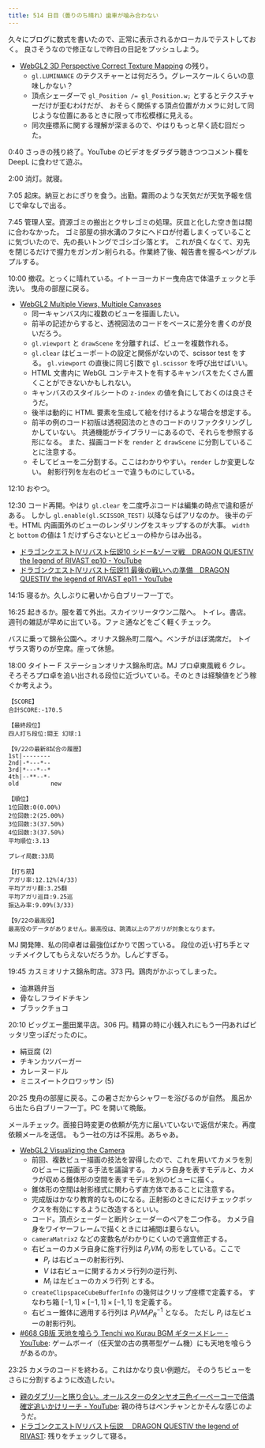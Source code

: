 ```yaml
---
title: 514 日目（曇りのち晴れ）歯車が噛み合わない
---
```


久々にブログに数式を書いたので、正常に表示されるかローカルでテストしておく。
良さそうなので修正なしで昨日の日記をプッシュしよう。

* [WebGL2 3D Perspective Correct Texture Mapping](https://webgl2fundamentals.org/webgl/lessons/webgl-3d-perspective-correct-texturemapping.html)
  の残り。
  * `gl.LUMINANCE` のテクスチャーとは何だろう。グレースケールくらいの意味しかない？
  * 頂点シェーダーで `gl_Position /= gl_Position.w;` とするとテクスチャーだけが歪むわけだが、
    おそらく関係する頂点位置がカメラに対して同じような位置にあるときに限って市松模様に見える。
  * 同次座標系に関する理解が深まるので、やはりもっと早く読む回だった。

0:40 さっきの残り終了。YouTube のビデオをダラダラ聴きつつコメント欄を DeepL に食わせて遊ぶ。

2:00 消灯。就寝。

7:05 起床。納豆とおにぎりを食う。出勤。霧雨のような天気だが天気予報を信じで傘なしで出る。

7:45 管理人室。資源ゴミの搬出とクサレゴミの処理。灰皿と化した空き缶は間に合わなかった。
ゴミ部屋の排水溝のフタにヘドロが付着しまくっていることに気づいたので、先の長いトングでゴシゴシ落とす。
これが良くなくて、刃先を閉じるだけで握力をガンガン削られる。作業終了後、報告書を握るペンがプルプルする。

10:00 撤収。とっくに晴れている。イトーヨーカドー曳舟店で体温チェックと手洗い。
曳舟の部屋に戻る。

* [WebGL2 Multiple Views, Multiple Canvases](https://webgl2fundamentals.org/webgl/lessons/webgl-multiple-views.html)
  * 同一キャンバス内に複数のビューを描画したい。
  * 前半の記述からすると、透視図法のコードをベースに差分を書くのが良いだろう。
  * `gl.viewport` と `drawScene` を分離すれば、ビューを複数作れる。
  * `gl.clear` はビューポートの設定と関係がないので、scissor test をする。
    `gl.viewport` の直後に同じ引数で `gl.scissor` を呼び出せばいい。
  * HTML 文書内に WebGL コンテキストを有するキャンバスをたくさん置くことができないかもしれない。
  * キャンバスのスタイルシートの `z-index` の値を負にしておくのは良さそうだ。
  * 後半は動的に HTML 要素を生成して絵を付けるような場合を想定する。
  * 前半の例のコード初版は透視図法のときのコードのリファクタリングしかしていない。
    共通機能がライブラリーにあるので、それらを参照する形になる。
    また、描画コードを `render` と `drawScene` に分割していることに注意する。
  * そしてビューを二分割する。ここはわかりやすい。`render` しか変更しない。
    射影行列を左右のビューで違うものにしている。

12:10 おやつ。

12:30 コード再開。やはり `gl.clear` を二度呼ぶコードは編集の時点で違和感がある。
しかし `gl.enable(gl.SCISSOR_TEST)` 以降ならばアリなのか。
後半のデモ。HTML 内画面外のビューのレンダリングをスキップするのが大事。
`width` と `bottom` の値は 1 だけずらさないとビューの枠からはみ出る。

* [ドラゴンクエストⅣリバスト伝説10 シドー&amp;ゾーマ戦　DRAGON QUESTⅣ the legend of RIVAST ep10 - YouTube](https://www.youtube.com/watch?v=leAx69fqk90)
* [ドラゴンクエストⅣリバスト伝説11 最後の戦いへの準備　DRAGON QUESTⅣ the legend of RIVAST ep11 - YouTube](https://www.youtube.com/watch?v=rBjMwJPIGLg)

14:15 寝るか。久しぶりに暑いから白ブリーフ一丁で。

16:25 起きるか。服を着て外出。スカイツリータウン二階へ。
トイレ。書店。週刊の雑誌が早めに出ている。ファミ通などをごく軽くチェック。

バスに乗って錦糸公園へ。オリナス錦糸町二階へ。ベンチがほぼ満席だ。
トイザラス寄りのが空席。座って休憩。

18:00 タイトー F ステーションオリナス錦糸町店。MJ プロ卓東風戦 6 クレ。
そろそろプロ卓を追い出される段位に近づいている。そのときは経験値をどう稼ぐか考えよう。

```text
【SCORE】
合計SCORE:-170.5

【最終段位】
四人打ち段位:闘王 幻球:1

【9/22の最新8試合の履歴】
1st|--------
2nd|-*---*--
3rd|*---*--*
4th|--**--*-
old         new

【順位】
1位回数:0(0.00%)
2位回数:2(25.00%)
3位回数:3(37.50%)
4位回数:3(37.50%)
平均順位:3.13

プレイ局数:33局

【打ち筋】
アガリ率:12.12%(4/33)
平均アガリ翻:3.25翻
平均アガリ巡目:9.25巡
振込み率:9.09%(3/33)

【9/22の最高役】
最高役のデータがありません。最高役は、跳満以上のアガリが対象となります。
```

MJ 開発陣、私の同卓者は最強位ばかりで困っている。
段位の近い打ち手とマッチメイクしてもらえないだろうか。しんどすぎる。

19:45 カスミオリナス錦糸町店。373 円。鶏肉がかぶってしまった。

* 油淋鶏弁当
* 骨なしフライドチキン
* ブラックチョコ

20:10 ビッグエー墨田業平店。306 円。精算の時に小銭入れにもう一円あればピッタリ空っぽだったのに。

* 絹豆腐 (2)
* チキンカツバーガー
* カレーヌードル
* ミニスイートクロワッサン (5)

20:25 曳舟の部屋に戻る。この暑さだからシャワーを浴びるのが自然。
風呂から出たら白ブリーフ一丁。PC を開いて晩飯。

メールチェック。面接日時変更の依頼が先方に届いていないで返信が来た。再度依頼メールを送信。
もう一社の方は不採用。あちゃあ。

* [WebGL2 Visualizing the Camera](https://webgl2fundamentals.org/webgl/lessons/webgl-visualizing-the-camera.html)
  * 前回、複数ビュー描画の技法を習得したので、これを用いてカメラを別のビューに描画する手法を議論する。
    カメラ自身を表すモデルと、カメラが収める錐体形の空間を表すモデルを別のビューに描く。
  * 錐体形の空間は射影様式に関わらず直方体であることに注意する。
  * 完成版はかなり教育的なものになる。正射影のときにだけチェックボックスを有効にするように改造するといい。
  * コード。頂点シェーダーと断片シェーダーのペアを二つ作る。
    カメラ自身をワイヤーフレームで描くときには補間は要らない。
  * `cameraMatrix2` などの変数名がわかりにくいので適宜修正する。
  * 右ビューのカメラ自身に施す行列は $P_r V M_l$ の形をしている。ここで
    * $P_r$ は右ビューの射影行列、
    * $V$ は右ビューに関するカメラ行列の逆行列、
    * $M_l$ は左ビューのカメラ行列
    とする。
  * `createClipspaceCubeBufferInfo` の幾何はクリップ座標で定義する。
    すなわち箱 ${[-1, 1] \times [-1, 1] \times [-1, 1]}$ を定義する。
  * 右ビュー錐体に適用する行列は ${ P_l V M_l P_R^{-1} }$ となる。
    ただし $P_l$ は左ビューの射影行列。
* [&#x23;668 GB版 天地を喰らう Tenchi wo Kurau BGM ギターメドレー - YouTube](https://www.youtube.com/watch?v=pfra_hh6TQs):
  ゲームボーイ（任天堂の古の携帯型ゲーム機）にも天地を喰らうがあるのか。

23:25 カメラのコードを終わる。これはかなり良い例題だ。
そのうちビューをさらに分割するように改造したい。

* [親のダブリ―と捲り合い。オールスターのタンヤオ三色イーペーコーで倍満確定追いかけリーチ - YouTube](https://www.youtube.com/watch?v=8Q9zQpvIMM0):
  親の待ちはペンチャンとかそんな感じのようだ。
* [ドラゴンクエストⅣリバスト伝説 　DRAGON QUESTⅣ the legend of RIVAST](https://www.youtube.com/playlist?list=PLJ_LZH6EiQ41um5GRsQmrmn80bm1LUULT): 残りをチェックして寝る。
